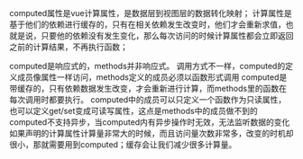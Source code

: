 computed属性是vue计算属性，是数据层到视图层的数据转化映射； 计算属性是基于他们的依赖进行缓存的，只有在相关依赖发生改变时，他们才会重新求值，也就是说，只要他的依赖没有发生变化，那么每次访问的时候计算属性都会立即返回之前的计算结果，不再执行函数；

computed是响应式的，methods并非响应式。
调用方式不一样，computed的定义成员像属性一样访问，methods定义的成员必须以函数形式调用
computed是带缓存的，只有依赖数据发生改变，才会重新进行计算，而methods里的函数在每次调用时都要执行。
computed中的成员可以只定义一个函数作为只读属性，也可以定义get/set变成可读写属性，这点是methods中的成员做不到的
computed不支持异步，当computed内有异步操作时无效，无法监听数据的变化
如果声明的计算属性计算量非常大的时候，而且访问量次数非常多，改变的时机却很小，那就需要用到computed；缓存会让我们减少很多计算量。
